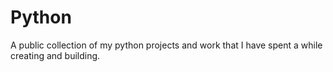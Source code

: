 # Python
A public collection of my python projects and work that I have spent a while creating and building.
